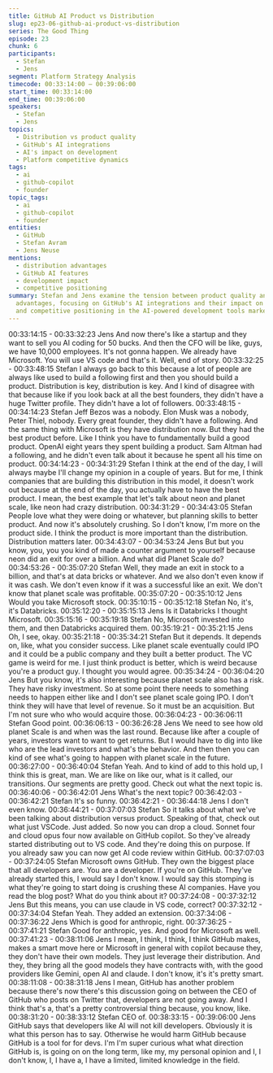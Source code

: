 ```yaml
---
title: GitHub AI Product vs Distribution
slug: ep23-06-github-ai-product-vs-distribution
series: The Good Thing
episode: 23
chunk: 6
participants:
  - Stefan
  - Jens
segment: Platform Strategy Analysis
timecode: 00:33:14:00 – 00:39:06:00
start_time: 00:33:14:00
end_time: 00:39:06:00
speakers:
  - Stefan
  - Jens
topics:
  - Distribution vs product quality
  - GitHub's AI integrations
  - AI's impact on development
  - Platform competitive dynamics
tags:
  - ai
  - github-copilot
  - founder
topic_tags:
  - ai
  - github-copilot
  - founder
entities:
  - GitHub
  - Stefan Avram
  - Jens Neuse
mentions:
  - distribution advantages
  - GitHub AI features
  - development impact
  - competitive positioning
summary: Stefan and Jens examine the tension between product quality and distribution
  advantages, focusing on GitHub's AI integrations and their impact on developer workflows
  and competitive positioning in the AI-powered development tools market.
---
```

00:33:14:15 - 00:33:32:23
Jens
And now there's like a startup and they want to sell you AI coding for 50 bucks. And then the
CFO will be like, guys, we have 10,000 employees. It's not gonna happen. We already have
Microsoft. You will use VS code and that's it. Well, end of story.
00:33:32:25 - 00:33:48:15
Stefan
I always go back to this because a lot of people are always like used to build a following first
and then you should build a product. Distribution is key, distribution is key. And I kind of disagree
with that because like if you look back at all the best founders, they didn't have a huge Twitter
profile. They didn't have a lot of followers.
00:33:48:15 - 00:34:14:23
Stefan
Jeff Bezos was a nobody. Elon Musk was a nobody, Peter Thiel, nobody. Every great founder,
they didn't have a following. And the same thing with Microsoft is they have distribution now. But
they had the best product before. Like I think you have to fundamentally build a good product.
OpenAI eight years they spent building a product. Sam Altman had a following, and he didn't
even talk about it because he spent all his time on product.
00:34:14:23 - 00:34:31:29
Stefan
I think at the end of the day, I will always maybe I'll change my opinion in a couple of years. But
for me, I think companies that are building this distribution in this model, it doesn't work out
because at the end of the day, you actually have to have the best product. I mean, the best
example that let's talk about neon and planet scale, like neon had crazy distribution.
00:34:31:29 - 00:34:43:05
Stefan
People love what they were doing or whatever, but planning skills to better product. And now it's
absolutely crushing. So I don't know, I'm more on the product side. I think the product is more
important than the distribution. Distribution matters later.
00:34:43:07 - 00:34:53:24
Jens
But but you know, you, you you kind of made a counter argument to yourself because neon did
an exit for over a billion. And what did Planet Scale do?
00:34:53:26 - 00:35:07:20
Stefan
Well, they made an exit in stock to a billion, and that's at data bricks or whatever. And we also
don't even know if it was cash. We don't even know if it was a successful like an exit. We don't
know that planet scale was profitable.
00:35:07:20 - 00:35:10:12
Jens
Would you take Microsoft stock.
00:35:10:15 - 00:35:12:18
Stefan
No, it's, it's Databricks.
00:35:12:20 - 00:35:15:13
Jens
Is it Databricks I thought Microsoft.
00:35:15:16 - 00:35:19:18
Stefan
No, Microsoft invested into them, and then Databricks acquired them.
00:35:19:21 - 00:35:21:15
Jens
Oh, I see, okay.
00:35:21:18 - 00:35:34:21
Stefan
But it depends. It depends on, like, what you consider success. Like planet scale eventually
could IPO and it could be a public company and they built a better product. The VC game is
weird for me. I just think product is better, which is weird because you're a product guy. I thought
you would agree.
00:35:34:24 - 00:36:04:20
Jens
But you know, it's also interesting because planet scale also has a risk. They have risky
investment. So at some point there needs to something needs to happen either like and I don't
see planet scale going IPO. I don't think they will have that level of revenue. So it must be an
acquisition. But I'm not sure who who would acquire those.
00:36:04:23 - 00:36:06:11
Stefan
Good point.
00:36:06:13 - 00:36:26:28
Jens
We need to see how old planet Scale is and when was the last round. Because like after a
couple of years, investors want to want to get returns. But I would have to dig into like who are
the lead investors and what's the behavior. And then then you can kind of see what's going to
happen with planet scale in the future.
00:36:27:00 - 00:36:40:04
Stefan
Yeah. And to kind of add to this hold up, I think this is great, man. We are like on like our, what is
it called, our transitions. Our segments are pretty good. Check out what the next topic is.
00:36:40:06 - 00:36:42:01
Jens
What's the next topic?
00:36:42:03 - 00:36:42:21
Stefan
It's so funny.
00:36:42:21 - 00:36:44:18
Jens
I don't even know.
00:36:44:21 - 00:37:07:03
Stefan
So it talks about what we've been talking about distribution versus product. Speaking of that,
check out what just VSCode. Just added. So now you can drop a cloud. Sonnet four and cloud
opus four now available on GitHub copilot. So they've already started distributing out to VS
code. And they're doing this on purpose. If you already saw you can now get AI code review
within GitHub.
00:37:07:03 - 00:37:24:05
Stefan
Microsoft owns GitHub. They own the biggest place that all developers are. You are a
developer. If you're on GitHub. They've already started this, I would say I don't know. I would
say this stomping is what they're going to start doing is crushing these AI companies. Have you
read the blog post? What do you think about it?
00:37:24:08 - 00:37:32:12
Jens
But this means, you can use claude in VS code, correct?
00:37:32:12 - 00:37:34:04
Stefan
Yeah. They added an extension.
00:37:34:06 - 00:37:36:22
Jens
Which is good for anthropic, right.
00:37:36:25 - 00:37:41:21
Stefan
Good for anthropic, yes. And good for Microsoft as well.
00:37:41:23 - 00:38:11:06
Jens
I mean, I think, I think, I think GitHub makes, makes a smart move here or Microsoft in general
with copilot because they, they don't have their own models. They just leverage their
distribution. And they, they bring all the good models they have contracts with, with the good
providers like Gemini, open AI and claude. I don't know, it's it's pretty smart.
00:38:11:08 - 00:38:31:18
Jens
I mean, GitHub has another problem because there's now there's this discussion going on
between the CEO of GitHub who posts on Twitter that, developers are not going away. And I
think that's a, that's a pretty controversial thing because, you know, like.
00:38:31:20 - 00:38:33:12
Stefan
CEO of.
00:38:33:15 - 00:39:06:00
Jens
GitHub says that developers like AI will not kill developers. Obviously it is what this person has
to say. Otherwise he would harm GitHub because GitHub is a tool for for devs. I'm I'm super
curious what what direction GitHub is, is going on on the long term, like my, my personal opinion
and I, I don't know, I, I have a, I have a limited, limited knowledge in the field.